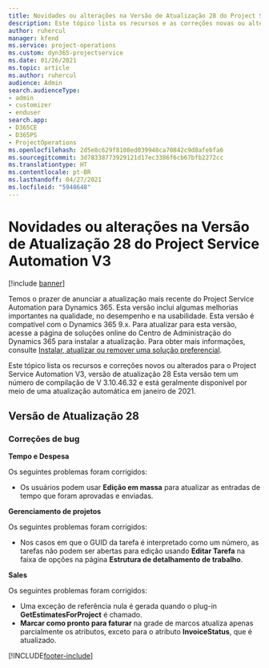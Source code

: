 ```yaml
---
title: Novidades ou alterações na Versão de Atualização 28 do Project Service Automation V3
description: Este tópico lista os recursos e as correções novas ou alteradas disponíveis na Versão de Atualização 28 do Project Service Automation V3.
author: ruhercul
manager: kfend
ms.service: project-operations
ms.custom: dyn365-projectservice
ms.date: 01/26/2021
ms.topic: article
ms.author: ruhercul
audience: Admin
search.audienceType:
- admin
- customizer
- enduser
search.app:
- D365CE
- D365PS
- ProjectOperations
ms.openlocfilehash: 2d5e8c629f8108ed039948ca70842c9d8afebfa6
ms.sourcegitcommit: 3d78338773929121d17ec3386f6cb67bfb2272cc
ms.translationtype: HT
ms.contentlocale: pt-BR
ms.lasthandoff: 04/27/2021
ms.locfileid: "5948648"
---
```

# <a name="whats-new-or-changed-in-project-service-automation-update-release-28-v3"></a>Novidades ou alterações na Versão de Atualização 28 do Project Service Automation V3

[!include [banner](../includes/psa-now-project-operations.md)]

Temos o prazer de anunciar a atualização mais recente do Project Service Automation para Dynamics 365. Esta versão inclui algumas melhorias importantes na qualidade, no desempenho e na usabilidade. Esta versão é compatível com o Dynamics 365 9.x. Para atualizar para esta versão, acesse a página de soluções online do Centro de Administração do Dynamics 365 para instalar a atualização. Para obter mais informações, consulte [Instalar, atualizar ou remover uma solução preferencial](/power-platform/admin/install-remove-preferred-solution).

Este tópico lista os recursos e correções novos ou alterados para o Project Service Automation V3, versão de atualização 28 Esta versão tem um número de compilação de V 3.10.46.32 e está geralmente disponível por meio de uma atualização automática em janeiro de 2021.

## <a name="update-release-28"></a>Versão de Atualização 28

### <a name="bug-fixes"></a>Correções de bug

**Tempo e Despesa**

Os seguintes problemas foram corrigidos:

- Os usuários podem usar **Edição em massa** para atualizar as entradas de tempo que foram aprovadas e enviadas.

**Gerenciamento de projetos**

Os seguintes problemas foram corrigidos:

- Nos casos em que o GUID da tarefa é interpretado como um número, as tarefas não podem ser abertas para edição usando **Editar Tarefa** na faixa de opções na página **Estrutura de detalhamento de trabalho**.

**Sales**

Os seguintes problemas foram corrigidos:

- Uma exceção de referência nula é gerada quando o plug-in **GetEstimatesForProject** é chamado.
- **Marcar como pronto para faturar** na grade de marcos atualiza apenas parcialmente os atributos, exceto para o atributo **InvoiceStatus**, que é atualizado.



[!INCLUDE[footer-include](../includes/footer-banner.md)]